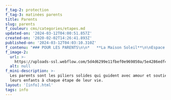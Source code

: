 ```yaml
---
f_tag-2: protection
f_tag-3: matinées parents
title: Parents
slug: parents
f_couleur: cms/categories/etapes.md
updated-on: '2024-03-12T04:00:51.857Z'
created-on: '2020-02-02T14:26:41.893Z'
published-on: '2024-03-12T04:03:10.310Z'
f_contenu: "### POUR LES PARENTS\n\n*   **La Maison Soleil**\n\nEspace ouvert aux enfants de 0 à 5 ans révolus accompagnés d’un adulte\n\nPartez à la découverte de ses espaces: salle de jeux, coin lecture, atelier d’expression et espace « goûter ».\n\nChaque enfant jusqu’à ses 5 ans peut y venir, accompagné de ses parents ou d’un adulte qui lui est familier.\n\nDans ce lieu de rencontres, les enfants peuvent expérimenter l’autonomie et la vie sociale. Les adultes peuvent partager et échanger dans un climat de confiance et d’écoute.\n\n**Adresse :** Avenue des Ecoles 13 (3ème étage du bâtiment de la ludothèque), 3960 Sierre\n\n**Heures d’ouverture :**\n\n*   mardi de 14h à 17h30\n*   m\uFEFFercredi de 9h à 12h\n*   j\uFEFFeudi de 14h30 à 17h30 => au Phare Ouest, Impasse des Tours 8, Sierre\n*   v\uFEFFendredi de 9h à 12h\n\n**Informations :** 027 452 02 34 / 37  \n**E-mail :** [**info@lamaisonsoleil.ch**](mailto:integration@sierre.ch)  \n**Site Internet :** [**https://lamaisonsoleil.ch**](https://lamaisonsoleil.ch/)\n\n#### **_Où puis-je trouver des informations et conseils médicaux sur le développement de mon enfant qui a entre 0 et 4 ans ?_**\n\n*   ‍**Consultation Parents-Enfants du centre médico-social (CMS)**\n\nDes infirmières spécialisées dans la petite enfance vous apportent des conseils, soutien et informations en matière de santé, d'alimentation, de soins aux tout jeunes enfants.\n\n**Prestations gratuites :**\n\n*   consultation des enfants de 0 à 4 ans\n*   permanence téléphonique.\n\nCe service est gratuit pour les enfants domiciliés dans le district de Sierre et la commune de Salquenen. Les consultations se font sur rendez-vous dans les différentes communes ou à l'\"Espace Prévention\".\n\n**Adresse :** Route du Simplon 1, Sierre\n\n**Horaires :** du lundi au vendredi uniquement sur rendez-vous\n\n**Téléphone :** 027 563 66 90  \n‍**Site Internet :** [**www.cms.ch  \n‍**](https://www.cms-sierre.ch/fr/consultation-parents-enfants-78.html)\n\n**_Si mon enfant a des problèmes de comportement ou un handicap et qu'il a entre 0 et 7 ans, qui peut l'aider ?_**\n\n*   **Office éducatif itinérant (OEI)**\n\nC'est une intervention spécialisée pour les enfants de 0 à 6 ans qui ont de graves problèmes de développement physique ou mental. Des professionnels rencontrent l'enfant une fois par semaine et l'aident à développer ses capacités et son estime de soi.\n\n**Adresse** : Avenue Max-Huber 2, 3960 Sierre  \n**Téléphone :** 027 606 98 62\n\nPour consulter le **flyer de l'OEI**, vous pouvez cliquer [**ici**](https://www.dropbox.com/s/o50k5nudi56nft7/Prospectus%20de%20l%27Office%20%C3%A9ducatif%20itin%C3%A9rant%20%28OEI%29.pdf?dl=1)  \n‍\n\n**_Si mon enfant a des problèmes de comportement ou psychiatriques, où puis-de m'adresser ?_**\n\n*   ‍**Centre pour le développement et la thérapie de l'enfant et de l'adolescent (CDTEA)**\n\nDans ce centre, des psychologues sont à disposition des enfants et des adolescents âgés de 0 à 18/20 ans qui ont des problèmes de comportements ou rencontrent des difficultés dans le développement psychologique, social, moteur et/ou langagier. Ils donnent aussi des conseils aux parents et aux enseignants, et font de la prévention.\n\n**Adresse :** Avenue Max-Huber 2, 3960 Sierre  \n‍**Téléphone :** 027 606 98 60  \n‍**Site Internet :** [**www.vs.ch  \n‍**](https://www.vs.ch/web/scj/cdtea)\n\n*   **Centre de compétences en psychiatrie et psychothérapie**\n\nCe centre propose des consultations pour les enfants et les adolescents avec des problèmes psychiatriques, et organise des traitements.\n\n**Adresse :** Avenue Général Guisan 8, 3960 Sierre  \n**Téléphone :** 027 603 84 70  \n**Site internet :** [**REVS**](https://www.revs.ch/fr/besoin-aide/centre-de-competences-en-psychiatrie-et-psychotherapie-ccpp-sierre-187)  \n‍\n\n**_Si j'ai des questions concernant le placement d'un enfant maltraité ou l'adoption, où puis-je m'adresser ?_**\n\n*   ‍**Office pour la protection de l'enfant (OPE)**\n\nUne équipe d'intervenants reçoit des mandats officiels confiés par les autorités pour intervenir dans les situations suivantes: assurer la protection de l'enfant et coordonner l'intervention dans les situations de maltraitance, réaliser les enquêtes sociales, organiser et assurer le suivi des placements en institution ou familles d'accueil, donner un préavis dans les procédures d'adoption, etc...\n\n**Adresse :** Avenue Max-Huber 2, 3960 Sierre  \n**Téléphone :** 027 606 98 61  \n**E-mail :** [**ope@admin.vs.ch  \n‍**](mailto:ope@admin.vs.ch)**Site Internet :** [**www.vs.ch**](https://www.vs.ch/web/scj/ope)\n\n**Permanence de l'OPE:** pour des renseignements et conseils, vous pouvez contacter la permanence de l'OPE assurée par des intervenants en protection de l'enfant dans les centres régionaux de lundi au vendredi de 8h30 à 12h00 et de 13h30 à 17h00.\n\n‍\n\n### POUR LES FUTURES MERES\n\n**_Je suis enceinte et j'ai besoin d'aide, où puis-je m'adresser ?_**\n\n*   ‍**Le Centre SIPE**\n\nCe centre propose un soutien et des conseils aux femmes et aux couples qui ont des questions concernant une grossesse.\n\nDans chaque centre SIPE, des conseillères en planning familial ou des assistantes sociales sont à votre disposition pour des entretiens individuels ou de couple pour les questions suivantes :\n\n*   S\uFEFF : sexualité santé sexuelle, contraception, abus sexuels, etc.\n*   I\uFEFF : information pour les couples et la famille\n*   P\uFEFF : planning pour les grossesses, la maternité / paternité\n*   E\uFEFF : éducation en santé sexuelle\n\nCes entretiens sont confidentiels. On peut passer directement pendant les heures de permanence, ou prendre un rendez-vous par téléphone.\n\n**Adresse :** Rue Rainer Maria Rilke 4, 3960 Sierre\n\n**H**‍**eures d'ouverture :** du lundi au vendredi de 14h00 à 18h00  \n**Téléphone :** 027 455 58 18  \n‍**E-mail :** [**sierre@sipe-vs.ch**](mailto:sierre@sipe-vs.ch)  \n**Site Internet :** [**www.sipe-vs.ch  \n‍**](http://www.sipe-vs.ch/)\n\n*   **S.O.S. Futures Mamans**\n\nAssociation qui apporte aide et soutien à toute maman qui en a besoin pour autant que les enfants soient âgés de moins de 15 ans. Elle offre gratuitement du matériel pour enfant, par exemple.\n\n**Adresse :** Avenue Max-Huber 10, 3960 Sierre  \n**Téléphone :** 027 322 12 02  \n**Site Internet :** [**www.sosfuturesmamans.org  \n‍**](http://www.sosfuturesmamans.org/)\n\n**_Où puis-je trouver des conseils sur l'allaitement ?_**\n\n*   ‍**La Leche League Suisse**\n\nAssociation de mères bénévoles qui se rencontrent une fois par mois afin de partager leurs expériences sur l'allaitement et la maternité.\n\n**Adresse des rencontres :** Maison Camposch, Salle de la Sacoche, Av. des Ecoles 10, 3960 Sierre  \n**Horaires des rencontres :** tous les 1er mardi du mois de 09h00 à 11h00 (sauf en juillet)\n\n‍**Téléphone :** Heidi Kuonen à Varen (français, allemand, anglais : 027 455 04 56)  \n**E-mail :** [**heidi.kuonen@lalecheleague.ch**](mailto:heidi.kuonen@lalecheleague.ch)  \n**Site Internet :** [**www.lalecheleague.ch  \n‍**](http://www.lalecheleague.ch/)\n\n*   **Consultation Parents-Enfants du CMS**\n\nDes infirmières spécialisées dans la petite enfance vous apportent des conseils et renforcent vos compétences, notamment en matière d'allaitement. Ce service est gratuit pour les enfants domiciliés dans le district de Sierre et la commune de Salquenen.\n\n**Adresse :** Route du Simplon 1, 3960 Sierre\n\n**Horaires :** du lundi au vendredi uniquement sur rendez-vous  \n**Téléphone :** 027 563 66 90  \n‍**Site Internet :** [**www.cms-sierre.ch  \n‍**](https://www.cms-sierre.ch/fr/consultation-parents-enfants-78.html)\n\n*   **Sages-femmes indépendantes**\n\nLes sages-femmes peuvent venir à domicile après la naissance pour vous aider et vous donner des conseils. Les trois premières visites sont remboursées par la caisse maladie.\n\nPour trouver une sage-femme : [**www.sage-femme.ch**](http://www.sage-femme.ch/)"
f_image-2:
  url: >-
    https://uploads-ssl.webflow.com/5d4d6299e11fbef0e969850a/5e4286edf414b861375348d9_parents1.png
  alt: null
f_mini-description: >-
  Les parents sont les piliers solides qui guident avec amour et soutiennent
  leurs enfants à chaque étape de leur vie.
layout: '[info].html'
tags: info
---
```



